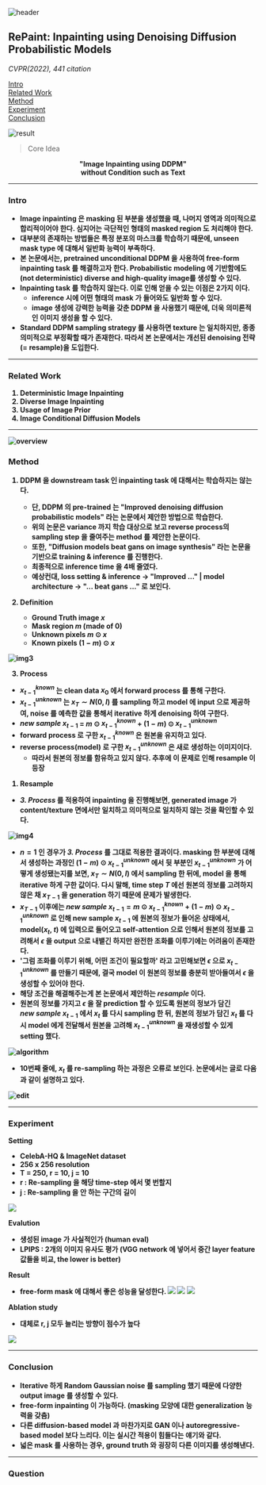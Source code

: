 ![header](https://capsule-render.vercel.app/api?type=waving&color=auto&height=80&section=header&text=Welcome%20Paper%20Review&fontSize=50)


## RePaint: Inpainting using Denoising Diffusion Probabilistic Models
*CVPR(2022), 441 citation*

[Intro](#intro)</br>
[Related Work](#related-work)</br>
[Method](#method)</br>
[Experiment](#experiment)</br>
[Conclusion](#conclusion)</br>

![result](./img1.png)

> Core Idea
<div align=center>
<strong>"Image Inpainting using DDPM"<strong></br>
without Condition such as Text
</div>

***

### <strong>Intro</strong>
- Image inpainting 은 masking 된 부분을 생성했을 때, 나머지 영역과 의미적으로 합리적이어야 한다. 심지어는 극단적인 형태의 masked region 도 처리해야 한다.
- 대부분의 존재하는 방법들은 특정 분포의 마스크를 학습하기 때문에, unseen mask type 에 대해서 일반화 능력이 부족하다.
- 본 논문에서는, pretrained unconditional DDPM 을 사용하여 free-form inpainting task 를 해결하고자 한다. Probabilistic modeling 에 기반함에도 (not deterministic) diverse and high-quality image를 생성할 수 있다.
- Inpainting task 를 학습하지 않는다. 이로 인해 얻을 수 있는 이점은 2가지 이다.
	- inference 시에 어떤 형태의 mask 가 들어와도 일반화 할 수 있다.
	- image 생성에 강력한 능력을 갖춘 DDPM 을 사용했기 때문에, 더욱 의미론적인 이미지 생성을 할 수 있다. 
- Standard DDPM sampling strategy 를 사용하면 texture 는 일치하지만, 종종 의미적으로 부정확할 때가 존재한다. 따라서 본 논문에서는 개선된 denoising 전략(= **resample**)을 도입한다.

***

### <strong>Related Work</strong>
1. Deterministic Image Inpainting 
2. Diverse Image Inpainting 
3. Usage of Image Prior
4. Image Conditional Diffusion Models 

***

![overview](./img2.png)

### <strong>Method</strong>

1. DDPM 을 downstream task 인 inpainting task 에 대해서는 학습하지는 않는다. 
	- 단, DDPM 의 pre-trained 는 "Improved denoising diffusion probabilistic models" 라는 논문에서 제안한 방법으로 학습한다.
	- 위의 논문은 variance 까지 학습 대상으로 보고 reverse process의 sampling step 을 줄여주는 method 를 제안한 논문이다.   
	- 또한, "Diffusion models beat gans on image synthesis" 라는 논문을 기반으로 training & inference 를 진행한다. 
	- 최종적으로 inference time 을 4배 줄였다. 
	- 예상컨대, loss setting & inference -> "Improved ..." | model architecture ->  "... beat gans ..." 로 보인다. 
  
2.  Definition
	- Ground Truth image $x$ 
	- Mask region $m$ (made of 0)
	- Unknown pixels $m \odot x$
	- Known pixels $(1-m) \odot x$

![img3](./img3.png)

3. Process 
- $x^{known}_{t-1}$ 는 clean data $x_0$ 에서 forward process 를 통해 구한다.
- $x^{unknown}_{t-1}$ 는 $x_T \sim N(0,I)$ 를 sampling 하고 model 에 input 으로 제공하여, noise 를 예측한 값을 통해서 iterative 하게 denoising 하여 구한다.
- $new\ sample\ x_{t-1}$ = $m$ $\odot$ $x^{known}_{t-1}$ + $(1-m)$ $\odot$ $x^{unknown}_{t-1}$
- forward process 로 구한 $x^{known}_{t-1}$ 은 원본을 유지하고 있다.
- reverse process(model) 로 구한 $x^{unknown}_{t-1}$ 은 새로 생성하는 이미지이다. 
  - 따라서 원본의 정보를 함유하고 있지 않다. 추후에 이 문제로 인해 resample 이 등장

1. Resample
- *3. Process* 를 적용하여 inpainting 을 진행해보면, generated image 가 content/texture 면에서만 일치하고 의미적으로 일치하지 않는 것을 확인할 수 있다.

![img4](./img4.png)
- $n =1$ 인 경우가 *3. Process* 를 그대로 적용한 결과이다. masking 한 부분에 대해서 생성하는 과정인 $(1-m) \odot x^{unknown}_{t-1}$ 에서 뒷 부분인 $x^{unknown}_{t-1}$ 가 어떻게 생성됐는지를 보면, $x_{T} \sim N(0,I)$ 에서 sampling 한 뒤에, model 을 통해 iterative 하게 구한 값이다. 다시 말해, time step $T$ 에선 원본의 정보를 고려하지 않은 채 $x_{T-1}$ 을 generation 하기 때문에 문제가 발생한다. 
- $x_{T-1}$ 이후에는  $new\ sample  \; x_{t-1} = m \odot x^{known}_{t-1} + (1-m) \odot x^{unknown}_{t-1}$ 로 인해 new sample $x_{t-1}$ 에 원본의 정보가 들어온 상태에서, model($x_t$, $t$) 에 입력으로 들어오고 self-attention 으로 인해서 원본의 정보를 고려해서 $\epsilon$ 을 output 으로 내뱉긴 하지만 완전한 조화를 이루기에는 어려움이 존재한다. 
- '그럼 조화를 이루기 위해, 어떤 조건이 필요할까' 라고 고민해보면 $\epsilon$ 으로 $x^{unknown}_{t-1}$ 를 만들기 때문에, 결국 model 이 원본의 정보를 충분히 받아들여서 $\epsilon$ 을 생성할 수 있어야 한다. 
- 해당 조건을 해결해주는게 본 논문에서 제안하는 *resample* 이다. 
- 원본의 정보를 가지고 $\epsilon$ 을 잘 prediction 할 수 있도록 원본의 정보가 담긴 $new\ sample\ x_{t-1}$ 에서 $x_t$ 를 다시 sampling 한 뒤, 원본의 정보가 담긴 $x_t$ 를 다시 model 에게 전달해서 원본을 고려해 $x^{unknown}_{t-1}$ 을 재생성할 수 있게 setting 했다.
  
![algorithm](./algorithm.png)
* 10번째 줄에, $x_t$ 를 re-sampling 하는 과정은 오류로 보인다. 논문에서는 글로 다음과 같이 설명하고 있다. 
  
![edit](./img6.png)

***

### <strong>Experiment</strong>
Setting
- CelebA-HQ & ImageNet dataset
- 256 x 256 resolution
- T = 250, r = 10, j = 10
- r : Re-sampling 을 해당 time-step 에서 몇 번할지
- j : Re-sampling 을 안 하는 구간의 길이 
  
![](./img11.png)

Evalution 
- 생성된 image 가 사실적인가 (human eval)
- LPIPS : 2개의 이미지 유사도 평가 (VGG network 에 넣어서 중간 layer feature 값들을 비교, the lower is better)

Result
- free-form mask 에 대해서 좋은 성능을 달성한다. 
![](./img9.png)
![](./img7.png)
![](./img10.png)

Ablation study
- 대체로 r, j 모두 늘리는 방향이 점수가 높다

![](./ablation.png)
***

### <strong>Conclusion</strong>
- Iterative 하게 Random Gaussian noise 를 sampling 했기 때문에 다양한 output image 를 생성할 수 있다. 
- free-form inpainting 이 가능하다. (masking 모양에 대한 generalization 능력을 갖춤)
- 다른 diffusion-based model 과 마찬가지로 GAN 이나 autoregressive-based model 보다 느리다. 이는 실시간 적용이 힘들다는 얘기와 같다.
- 넓은 mask 를 사용하는 경우, ground truth 와 굉장히 다른 이미지를 생성해낸다. 


***

### <strong>Question</strong>